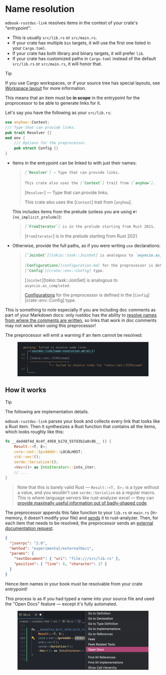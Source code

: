 # Name resolution

`mdbook-rustdoc-link` resolves items in the context of your crate's "entrypoint":

- This is usually `src/lib.rs` or `src/main.rs`.
- If your crate has multiple `bin` targets, it will use the first one listed in your
  `Cargo.toml`.
- If your crate has both library and binary targets, it will prefer `lib`.
- If your crate has customized paths in `Cargo.toml` instead of the default `src/lib.rs`
  or `src/main.rs`, it will honor that.

> [!TIP]
>
> If you use Cargo workspaces, or if your source tree has special layouts, see
> [Workspace layout](workspace-layout.md) for more information.

This means that an item must be **in scope** in the entrypoint for the proprocessor to
be able to generate links for it.

Let's say you have the following as your `src/lib.rs`:

```rs
use anyhow::Context;
/// Type that can provide links.
pub trait Resolver {}
mod env {
    /// Options for the preprocessor.
    pub struct Config {}
}
```

- Items in the entrypoint can be linked to with just their names:

  > ```md
  > [`Resolver`] — Type that can provide links.
  >
  > This crate also uses the [`Context`] trait from [`anyhow`].
  > ```
  >
  > [`Resolver`] — Type that can provide links.
  >
  > This crate also uses the [`Context`] trait from [`anyhow`].

  This includes items from the prelude (unless you are using `#![no_implicit_prelude]`):

  > ```md
  > [`FromIterator`] is in the prelude starting from Rust 2021.
  > ```
  >
  > [`FromIterator`] is in the prelude starting from Rust 2021.

- Otherwise, provide the full paths, as if you were writing `use` declarations:

  > ```md
  > [`JoinSet`][tokio::task::JoinSet] is analogous to `asyncio.as_completed`.
  >
  > [Configurations](configuration.md) for the preprocessor is defined in the
  > [`Config`][crate::env::Config] type.
  > ```
  >
  > [`JoinSet`][tokio::task::JoinSet] is analogous to `asyncio.as_completed`.
  >
  > [Configurations](configuration.md) for the preprocessor is defined in the
  > [`Config`][crate::env::Config] type.

This is something to note especially if you are including doc comments as part of your
Markdown docs: only rustdoc has the ability to [resolve names from where the comments
are written][rustdoc-scoping], so links that work in doc comments may not work when
using this preprocessor!

The preprocessor will emit a warning if an item cannot be resolved:

<figure>

![warning emitted when an item cannot be resolved](media/error-reporting.png)

</figure>

## How it works

> [!TIP]
>
> The following are implementation details.

`mdbook-rustdoc-link` parses your book and collects every link that looks like a Rust
item. Then it synthesizes a Rust function that contains all the items, which looks
roughly like this:

```rs
fn __ded48f4d_0c4f_4950_b17d_55fd3b2a0c86__ () {
    Result::<T, E>;
    core::net::Ipv4Addr::LOCALHOST;
    std::vec!();
    serde::Serialize!();
    <Vec<()> as IntoIterator>::into_iter;
    // ...
}
```

> Note that this is barely valid Rust — `Result::<T, E>;` is a type without a value, and
> you wouldn't use `serde::Serialize` as a regular macro. This is where language servers
> like rust-analyzer excel — they can [provide maximally useful information out of
> badly-shaped code][why-lsp].

The preprocessor appends this fake function to your `lib.rs` or `main.rs` (in-memory, it
doesn't modify your file) and [sends][didOpen] it to rust-analyzer. Then, for each item
that needs to be resolved, the preprocessor sends an [external documentation
request][externalDocs].

```json
{
  "jsonrpc": "2.0",
  "method": "experimental/externalDocs",
  "params": {
    "textDocument": { "uri": "file:///src/lib.rs" },
    "position": { "line": 6, "character": 17 }
  }
}
```

Hence item names in your book must be resolvable from your crate entrypoint!

This process is as if you had typed a name into your source file and used the "Open
Docs" feature — except it's fully automated.

<figure id="media-open-docs">
  <img src="media/open-docs.png" alt="the Open Docs option in VS Code">
</figure>

<style>
  @media screen and (min-width: 768px) {
    #media-open-docs {
      height: 250px;
    }
  }
</style>

<!-- prettier-ignore-start -->

[rustdoc-scoping]: https://doc.rust-lang.org/rustdoc/write-documentation/linking-to-items-by-name.html#valid-links
[didOpen]: https://microsoft.github.io/language-server-protocol/specifications/lsp/3.17/specification/#textDocument_didOpen
[why-lsp]: https://matklad.github.io/2022/04/25/why-lsp.html#Alternative-Theory:~:text=a%20language%20server%20must%20analyze%20any%20invalid%20program%20as%20best%20as%20it%20can.%20Working%20with%20incomplete%20and%20invalid%20programs%20is%20the%20first%20complication%20of%20a%20language%20server%20in%20comparison%20to%20a%20compiler.
[externalDocs]: https://rust-analyzer.github.io/book/contributing/lsp-extensions.html#open-external-documentation

<!-- prettier-ignore-end -->
